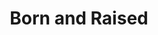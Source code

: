 ---
pid: llg170
title: Born and Raised
location_transcription: West Philadelphia
coordinates: "[-75.240511904695, 39.982019952451]"
zipcode: '19119'
gen_neighborhood: Northwest Philadelphia
neighborhood: Mount Airy
outside_phl: 
age: '15'
age_range: 13-19
instagram: 
image_file_name: llg_170.jpg
proposal_transcription: |-
  -Will Smith
  -Maybe on a Playground
topic: Neighborhoods,Pop Culture
topic_summary: 0, 0, 0
type: Playground,Other No Form
keywords_other: Will Smith
credit: "@jessemc_ on Instagram"
image_labels: 
twitter: 
facebook: 
permalink: "/monuments/llg170/"
layout: item-page
---